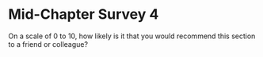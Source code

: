# Mid-Chapter Survey 4

On a scale of 0 to 10, how likely is it that you would recommend this
section to a friend or colleague?

  
